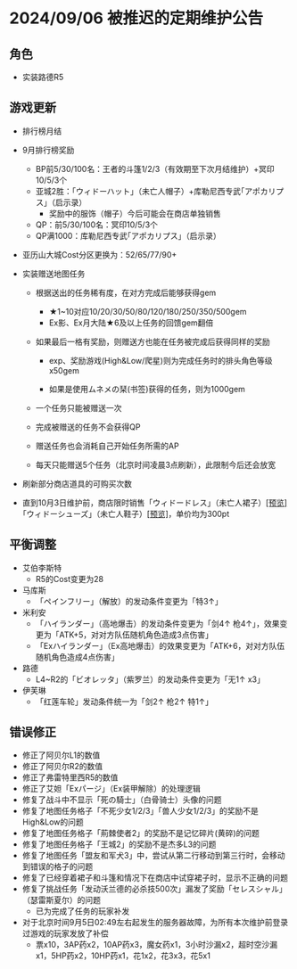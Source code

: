 # 2024/09/06 被推迟的定期维护公告

## 角色

- 实装路德R5

## 游戏更新

- 排行榜月结

- 9月排行榜奖励

  - BP前5/30/100名：王者的斗篷1/2/3（有效期至下次月结维护）+冥印10/5/3个
  - 亚城2胜：「ウィドーハット」（未亡人帽子）+库勒尼西专武｢アポカリプス｣（启示录）
    - 奖励中的服饰（帽子）今后可能会在商店单独销售
  - QP：前5/30/100名：冥印10/5/3个
  - QP满1000：库勒尼西专武｢アポカリプス｣（启示录）

- 亚历山大城Cost分区更换为：52/65/77/90+

- 实装赠送地图任务

  - 根据送出的任务稀有度，在对方完成后能够获得gem

    - ★1~10对应10/20/30/50/80/120/180/250/350/500gem
    - Ex影、Ex月大陆★6及以上任务的回馈gem翻倍

  - 如果最后一格有奖励，则赠送方也能在任务被完成后获得同样的奖励

    - exp、奖励游戏(High&Low/爬星)则为完成任务时的排头角色等级x50gem

    - 如果是使用ムネメの栞(书签)获得的任务，则为1000gem

  - 一个任务只能被赠送一次

  - 完成被赠送的任务不会获得QP

  - 赠送任务也会消耗自己开始任务所需的AP

  - 每天只能赠送5个任务（北京时间凌晨3点刷新），此限制今后还会放宽

- 刷新部分商店道具的可购买次数

- 直到10月3日维护前，商店限时销售「ウィドードレス」（未亡人裙子）<a href="../imgs/costumes/ウィドードレス_Preview.jpg" target="_blank">[预览]</a>｢ウィドーシューズ｣（未亡人鞋子）<a href="../imgs/costumes/ウィドーシューズ_Preview.png" target="_blank">[预览]</a>，单价均为300pt

## 平衡调整

- 艾伯李斯特
  - R5的Cost变更为28
- 马库斯
  - 「ペインフリー」（解放）的发动条件变更为「特3↑」
- 米利安
  - 「ハイランダー」（高地爆击）的发动条件变更为「剑4↑ 枪4↑」，效果变更为「ATK+5，对对方队伍随机角色造成3点伤害」
  - 「Exハイランダー」（Ex高地爆击）的效果变更为「ATK+6，对对方队伍随机角色造成4点伤害」
- 路德
  - L4~R2的「ビオレッタ」（紫罗兰）的发动条件变更为「无1↑ x3」
- 伊芙琳
  - 「红莲车轮」发动条件统一为「剑2↑ 枪2↑ 特1↑」

## 错误修正

- 修正了阿贝尔L1的数值
- 修正了阿贝尔R2的数值
- 修正了弗雷特里西R5的数值
- 修正了艾妲「Exパージ」（Ex装甲解除）的处理逻辑
- 修复了战斗中不显示「死の騎士」（白骨骑士）头像的问题
- 修复了地图任务格子「不死少女1/2/3」「兽人少女1/2/3」的奖励不是High&Low的问题
- 修复了地图任务格子「荊棘使者2」的奖励不是记忆碎片(黄碎)的问题
- 修复了地图任务格子「王城2」的奖励不是杰多L3的问题
- 修复了地图任务「盟友和军犬3」中，尝试从第二行移动到第三行时，会移动到错误的格子的问题
- 修复了已经穿着裙子和斗篷和情况下在商店中试穿裙子时，显示不正确的问题
- 修复了挑战任务「发动沃兰德的必杀技500次」漏发了奖励「セレスシャル」（瑟雷斯夏尔）的问题
  - 已为完成了任务的玩家补发
- 对于北京时间9月5日02:49左右起发生的服务器故障，为所有本次维护前登录过游戏的玩家发放了补偿
  - 票x10，3AP药x2，10AP药x3，魔女药x1，3小时沙漏x2，超时空沙漏x1，5HP药x2，10HP药x1，花1x2，花3x3，花5x1
